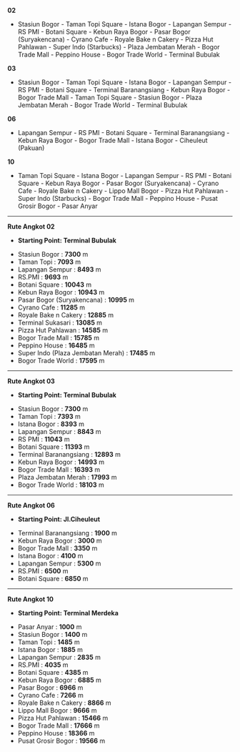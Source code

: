 **02**
  - Stasiun Bogor - Taman Topi Square - Istana Bogor - Lapangan Sempur - RS PMI - Botani Square - Kebun Raya Bogor - 
    Pasar Bogor (Suryakencana) - Cyrano Cafe - Royale Bake n Cakery - Pizza Hut Pahlawan - Super Indo (Starbucks) - 
    Plaza Jembatan Merah - Bogor Trade Mall - Peppino House - Bogor Trade World - Terminal Bubulak

**03**
  - Stasiun Bogor - Taman Topi Square - Istana Bogor - Lapangan Sempur - RS PMI - Botani Square - Terminal Baranangsiang - 
  Kebun Raya Bogor - Bogor Trade Mall - Taman Topi Square - Stasiun Bogor - Plaza Jembatan Merah - Bogor Trade World - Terminal Bubulak

**06**
  - Lapangan Sempur - RS PMI - Botani Square - Terminal Baranangsiang - Kebun Raya Bogor - Bogor Trade Mall - 
    Istana Bogor - Ciheuleut (Pakuan)

**10**
  - Taman Topi Square - Istana Bogor - Lapangan Sempur - RS PMI - Botani Square - Kebun Raya Bogor - 
    Pasar Bogor (Suryakencana) - Cyrano Cafe - Royale Bake n Cakery - Lippo Mall Bogor - Pizza Hut Pahlawan - Super Indo (Starbucks) - 
    Bogor Trade Mall - Peppino House - Pusat Grosir Bogor - Pasar Anyar

----------------------------------------------------------------------------------------------------------------------------------------	
**Rute Angkot 02**
  * **Starting Point: Terminal Bubulak**
   - Stasiun Bogor : **7300** m
   - Taman Topi : **7093** m
   - Lapangan Sempur : **8493** m
   - RS.PMI : **9693** m
   - Botani Square : **10043** m
   - Kebun Raya Bogor : **10943** m
   - Pasar Bogor (Suryakencana) : **10995** m
   - Cyrano Cafe : **11285** m
   - Royale Bake n Cakery : **12885** m
   - Terminal Sukasari : **13085** m
   - Pizza Hut Pahlawan : **14585** m
   - Bogor Trade Mall : **15785** m
   - Peppino House : **16485** m
   - Super Indo (Plaza Jembatan Merah) : **17485** m
   - Bogor Trade World : **17595** m
   
----------------------------------------------------------------------------------------------------------------------------------------

**Rute Angkot 03**
  * **Starting Point: Terminal Bubulak**
   - Stasiun Bogor : **7300** m
   - Taman Topi : **7393** m
   - Istana Bogor : **8393** m
   - Lapangan Sempur : **8843** m
   - RS PMI : **11043** m
   - Botani Square : **11393** m
   - Terminal Baranangsiang : **12893** m
   - Kebun Raya Bogor : **14993** m
   - Bogor Trade Mall : **16393** m
   - Plaza Jembatan Merah : **17993** m
   - Bogor Trade World : **18103** m 

----------------------------------------------------------------------------------------------------------------------------------------
  
**Rute Angkot 06**
  * **Starting Point: Jl.Ciheuleut**
   - Terminal Baranangsiang : **1900** m
   - Kebun Raya Bogor : **3000** m
   - Bogor Trade Mall : **3350** m
   - Istana Bogor : **4100** m
   - Lapangan Sempur : **5300** m
   - RS.PMI : **6500** m
   - Botani Square : **6850** m

----------------------------------------------------------------------------------------------------------------------------------------

**Rute Angkot 10**
 * **Starting Point: Terminal Merdeka**
  - Pasar Anyar : **1000** m
  - Stasiun Bogor : **1400** m
  - Taman Topi : **1485** m
  - Istana Bogor : **1885** m
  - Lapangan Sempur : **2835** m
  - RS.PMI : **4035** m
  - Botani Square : **4385** m
  - Kebun Raya Bogor : **6885** m
  - Pasar Bogor : **6966** m
  - Cyrano Cafe : **7266** m
  - Royale Bake n Cakery : **8866** m
  - Lippo Mall Bogor : **9666** m
  - Pizza Hut Pahlawan : **15466** m
  - Bogor Trade Mall : **17666** m
  - Peppino House : **18366** m
  - Pusat Grosir Bogor : **19566** m
  
 
  
	
	